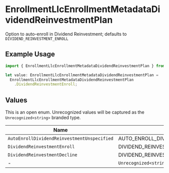 # EnrollmentLlcEnrollmentMetadataDividendReinvestmentPlan

Option to auto-enroll in Dividend Reinvestment; defaults to `DIVIDEND_REINVESTMENT_ENROLL`

## Example Usage

```typescript
import { EnrollmentLlcEnrollmentMetadataDividendReinvestmentPlan } from "@apexfintechsolutions/ascend-sdk/models/components";

let value: EnrollmentLlcEnrollmentMetadataDividendReinvestmentPlan =
  EnrollmentLlcEnrollmentMetadataDividendReinvestmentPlan
    .DividendReinvestmentEnroll;
```

## Values

This is an open enum. Unrecognized values will be captured as the `Unrecognized<string>` branded type.

| Name                                          | Value                                         |
| --------------------------------------------- | --------------------------------------------- |
| `AutoEnrollDividendReinvestmentUnspecified`   | AUTO_ENROLL_DIVIDEND_REINVESTMENT_UNSPECIFIED |
| `DividendReinvestmentEnroll`                  | DIVIDEND_REINVESTMENT_ENROLL                  |
| `DividendReinvestmentDecline`                 | DIVIDEND_REINVESTMENT_DECLINE                 |
| -                                             | `Unrecognized<string>`                        |